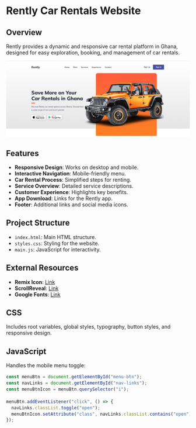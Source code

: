 # Rently Car Rentals Website

## Overview

Rently provides a dynamic and responsive car rental platform in Ghana, designed for easy exploration, booking, and management of car rentals.

![Rently Website Screenshot](assets/Screenshot1.png) 
## Features

- **Responsive Design**: Works on desktop and mobile.
- **Interactive Navigation**: Mobile-friendly menu.
- **Car Rental Process**: Simplified steps for renting.
- **Service Overview**: Detailed service descriptions.
- **Customer Experience**: Highlights key benefits.
- **App Download**: Links for the Rently app.
- **Footer**: Additional links and social media icons.

## Project Structure

- `index.html`: Main HTML structure.
- `styles.css`: Styling for the website.
- `main.js`: JavaScript for interactivity.

## External Resources

- **Remix Icon**: [Link](https://cdn.jsdelivr.net/npm/remixicon@4.3.0/fonts/remixicon.css)
- **ScrollReveal**: [Link](https://unpkg.com/scrollreveal)
- **Google Fonts**: [Link](https://fonts.googleapis.com/css2?family=Mulish:ital,wght@0,200..1000;1,200..1000&display=swap)

## CSS

Includes root variables, global styles, typography, button styles, and responsive design.

## JavaScript

Handles the mobile menu toggle:

```javascript
const menuBtn = document.getElementById("menu-btn");
const navLinks = document.getElementById("nav-links");
const menuBtnIcon = menuBtn.querySelector("i");

menuBtn.addEventListener("click", () => {
  navLinks.classList.toggle("open");
  menuBtnIcon.setAttribute("class", navLinks.classList.contains("open") ? "ri-close-line" : "ri-menu-line");
});
